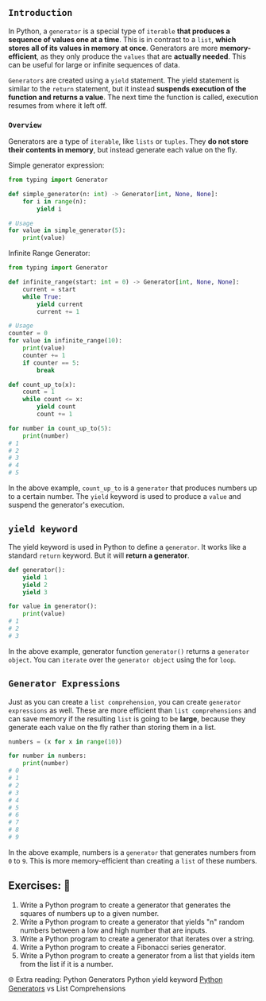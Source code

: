 ## `Introduction`
In Python, a `generator` is a special type of `iterable` **that produces a sequence of values one at a time**. This is in contrast to a `list`, **which stores all of its values in memory at once**. Generators are more **memory-efficient**, as they only produce the `values` that are **actually needed**. This can be useful for large or infinite sequences of data.

`Generators` are created using a `yield` statement. The yield statement is similar to the `return` statement, but it instead **suspends execution of the function and returns a value**. The next time the function is called, execution resumes from where it left off.

### `Overview`
Generators are a type of `iterable`, like `lists` or `tuples`. They **do not store their contents in memory**, but instead generate each value on the fly.

Simple generator expression: 

```python
from typing import Generator

def simple_generator(n: int) -> Generator[int, None, None]:
    for i in range(n):
        yield i

# Usage
for value in simple_generator(5):
    print(value)
```
Infinite Range Generator:

```python
from typing import Generator

def infinite_range(start: int = 0) -> Generator[int, None, None]:
    current = start
    while True:
        yield current
        current += 1

# Usage
counter = 0
for value in infinite_range(10):
    print(value)
    counter += 1
    if counter == 5:
        break

```

```python
def count_up_to(x):
    count = 1
    while count <= x:
        yield count
        count += 1

for number in count_up_to(5):
    print(number)
# 1
# 2
# 3
# 4
# 5
```

In the above example, `count_up_to` is a `generator` that produces numbers up to a certain number. The `yield` keyword is used to produce a `value` and suspend the generator's execution.

## `yield keyword`
The yield keyword is used in Python to define a `generator`. It works like a standard `return` keyword. But it will **return a generator**.

```python
def generator():
    yield 1
    yield 2
    yield 3

for value in generator():
    print(value)
# 1
# 2
# 3
```

In the above example, generator function `generator()` returns a `generator object`. You can `iterate` over the `generator object` using the for `loop`.

## `Generator Expressions`
Just as you can create a `list comprehension`, you can create `generator expressions` as well. These are more efficient than `list comprehensions` and can save memory if the resulting `list` is going to be **large**, because they generate each value on the fly rather than storing them in a list.

```python
numbers = (x for x in range(10))

for number in numbers:
    print(number)
# 0
# 1
# 2
# 3
# 4
# 5
# 6
# 7
# 8
# 9
```

In the above example, numbers is a `generator` that generates numbers from `0` to `9`. This is more memory-efficient than creating a `list` of these numbers.

## Exercises: 🧠
1) Write a Python program to create a generator that generates the squares of numbers up to a given number.
2) Write a Python program to create a generator that yields "n" random numbers between a low and high number that are inputs.
3) Write a Python program to create a generator that iterates over a string.
4) Write a Python program to create a Fibonacci series generator.
5) Write a Python program to create a generator from a list that yields item from the list if it is a number.

🌐 Extra reading:
Python Generators
Python yield keyword
[Python Generators](https://github.com/CodeAcademy-Online/python-new-material-level2/wiki/_new) vs List Comprehensions